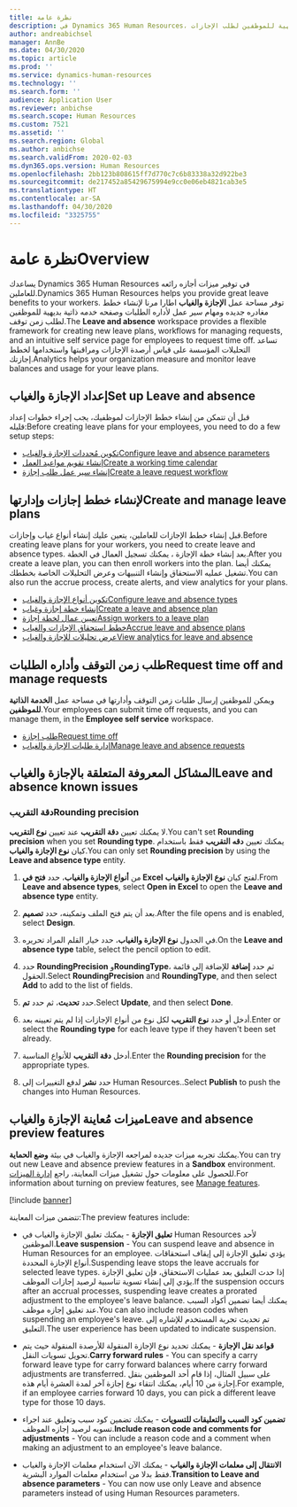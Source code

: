 ```yaml
---
title: نظرة عامة
description: في Dynamics 365 Human Resources، توفر مساحة عمل الإجازة والغياب اطار عمل مرنًا لإنشاء خطط إجازة جديدة وعمليات سير عمل لإدارة الطلبات وصفحة خدمه ذاتية بديهية للموظفين لطلب الإجازات.
author: andreabichsel
manager: AnnBe
ms.date: 04/30/2020
ms.topic: article
ms.prod: ''
ms.service: dynamics-human-resources
ms.technology: ''
ms.search.form: ''
audience: Application User
ms.reviewer: anbichse
ms.search.scope: Human Resources
ms.custom: 7521
ms.assetid: ''
ms.search.region: Global
ms.author: anbichse
ms.search.validFrom: 2020-02-03
ms.dyn365.ops.version: Human Resources
ms.openlocfilehash: 2bb123b808615ff7d770c7c6b83338a32d922be3
ms.sourcegitcommit: de217452a85429675994e9cc0e06eb4821cab3e5
ms.translationtype: HT
ms.contentlocale: ar-SA
ms.lasthandoff: 04/30/2020
ms.locfileid: "3325755"
---
```

# <a name="overview"></a><span data-ttu-id="27e4a-103">نظرة عامة</span><span class="sxs-lookup"><span data-stu-id="27e4a-103">Overview</span></span>

<span data-ttu-id="27e4a-104">يساعدك Dynamics 365 Human Resources في توفير ميزات أجازه رائعه للعاملين.</span><span class="sxs-lookup"><span data-stu-id="27e4a-104">Dynamics 365 Human Resources helps you provide great leave benefits to your workers.</span></span> <span data-ttu-id="27e4a-105">توفر مساحة عمل **الإجازة والغياب** اطارا مرنا لإنشاء خطط مغادره جديده ومهام سير عمل لأداره الطلبات وصفحه خدمه ذاتية بديهية للموظفين لطلب زمن توقف.</span><span class="sxs-lookup"><span data-stu-id="27e4a-105">The **Leave and absence** workspace provides a flexible framework for creating new leave plans, workflows for managing requests, and an intuitive self service page for employees to request time off.</span></span> <span data-ttu-id="27e4a-106">تساعد التحليلات المؤسسة على قياس أرصدة الإجازات ومراقبتها واستخدامها لخطط إجازتك.</span><span class="sxs-lookup"><span data-stu-id="27e4a-106">Analytics helps your organization measure and monitor leave balances and usage for your leave plans.</span></span>

## <a name="set-up-leave-and-absence"></a><span data-ttu-id="27e4a-107">إعداد الإجازة والغياب</span><span class="sxs-lookup"><span data-stu-id="27e4a-107">Set up Leave and absence</span></span>

<span data-ttu-id="27e4a-108">قبل أن تتمكن من إنشاء خطط الإجازات لموظفيك، يجب إجراء خطوات إعداد قليله:</span><span class="sxs-lookup"><span data-stu-id="27e4a-108">Before creating leave plans for your employees, you need to do a few setup steps:</span></span>

- [<span data-ttu-id="27e4a-109">تكوين مُحددات الإجازة والغياب</span><span class="sxs-lookup"><span data-stu-id="27e4a-109">Configure leave and absence parameters</span></span>](hr-leave-and-absence-parameters.md)
- [<span data-ttu-id="27e4a-110">إنشاء تقويم مواعيد العمل</span><span class="sxs-lookup"><span data-stu-id="27e4a-110">Create a working time calendar</span></span>](hr-leave-and-absence-working-time-calendar.md)
- [<span data-ttu-id="27e4a-111">إنشاء سير عمل طلب إجازة</span><span class="sxs-lookup"><span data-stu-id="27e4a-111">Create a leave request workflow</span></span>](hr-leave-and-absence-workflow.md)

## <a name="create-and-manage-leave-plans"></a><span data-ttu-id="27e4a-112">لإنشاء خطط إجازات وإدارتها</span><span class="sxs-lookup"><span data-stu-id="27e4a-112">Create and manage leave plans</span></span>

<span data-ttu-id="27e4a-113">قبل إنشاء خطط الإجازات للعاملين، يتعين عليك إنشاء أنواع غياب وإجازات.</span><span class="sxs-lookup"><span data-stu-id="27e4a-113">Before creating leave plans for your workers, you need to create leave and absence types.</span></span> <span data-ttu-id="27e4a-114">بعد إنشاء خطة الإجازة ، يمكنك تسجيل العمال في الخطة.</span><span class="sxs-lookup"><span data-stu-id="27e4a-114">After you create a leave plan, you can then enroll workers into the plan.</span></span> <span data-ttu-id="27e4a-115">يمكنك أيضا تشغيل عمليه الاستحقاق وإنشاء التنبيهات وعرض التحليلات الخاصة بخططك.</span><span class="sxs-lookup"><span data-stu-id="27e4a-115">You can also run the accrue process, create alerts, and view analytics for your plans.</span></span>

- [<span data-ttu-id="27e4a-116">تكوين أنواع الإجازة والغياب</span><span class="sxs-lookup"><span data-stu-id="27e4a-116">Configure leave and absence types</span></span>](hr-leave-and-absence-types.md)
- [<span data-ttu-id="27e4a-117">إنشاء خطة إجازة وغياب</span><span class="sxs-lookup"><span data-stu-id="27e4a-117">Create a leave and absence plan</span></span>](hr-leave-and-absence-plans.md)
- [<span data-ttu-id="27e4a-118">تعيين عمال لخطة إجازة</span><span class="sxs-lookup"><span data-stu-id="27e4a-118">Assign workers to a leave plan</span></span>](hr-leave-and-absence-enroll.md)
- [<span data-ttu-id="27e4a-119">خطط استحقاق الإجازات والغياب</span><span class="sxs-lookup"><span data-stu-id="27e4a-119">Accrue leave and absence plans</span></span>](hr-leave-and-absence-accrue.md)
- [<span data-ttu-id="27e4a-120">عرض تحليلات للإجازة والغياب</span><span class="sxs-lookup"><span data-stu-id="27e4a-120">View analytics for leave and absence</span></span>](hr-leave-and-absence-analytics.md)

## <a name="request-time-off-and-manage-requests"></a><span data-ttu-id="27e4a-121">طلب زمن التوقف وأداره الطلبات</span><span class="sxs-lookup"><span data-stu-id="27e4a-121">Request time off and manage requests</span></span>

<span data-ttu-id="27e4a-122">ويمكن للموظفين إرسال طلبات زمن التوقف وأدارتها في مساحة عمل **الخدمة الذاتية للموظفين**.</span><span class="sxs-lookup"><span data-stu-id="27e4a-122">Your employees can submit time off requests, and you can manage them, in the **Employee self service** workspace.</span></span>

- [<span data-ttu-id="27e4a-123">طلب إجازة</span><span class="sxs-lookup"><span data-stu-id="27e4a-123">Request time off</span></span>](hr-employee-self-service-request-time-off.md)
- [<span data-ttu-id="27e4a-124">إدارة طلبات الإجازة والغياب</span><span class="sxs-lookup"><span data-stu-id="27e4a-124">Manage leave and absence requests</span></span>](hr-employee-self-service-manage-requests.md)

## <a name="leave-and-absence-known-issues"></a><span data-ttu-id="27e4a-125">المشاكل المعروفة المتعلقة بالإجازة والغياب</span><span class="sxs-lookup"><span data-stu-id="27e4a-125">Leave and absence known issues</span></span>

### <a name="rounding-precision"></a><span data-ttu-id="27e4a-126">دقة التقريب</span><span class="sxs-lookup"><span data-stu-id="27e4a-126">Rounding precision</span></span>

<span data-ttu-id="27e4a-127">لا يمكنك تعيين **دقة التقريب** عند تعيين **نوع التقريب**.</span><span class="sxs-lookup"><span data-stu-id="27e4a-127">You can't set **Rounding precision** when you set **Rounding type**.</span></span> <span data-ttu-id="27e4a-128">يمكنك تعيين **دقه التقريب** فقط باستخدام كيان **نوع الإجازة والغياب**.</span><span class="sxs-lookup"><span data-stu-id="27e4a-128">You can only set **Rounding precision** by using the **Leave and absence type** entity.</span></span> 

1. <span data-ttu-id="27e4a-129">من **أنواع الإجازة والغياب**، حدد **فتح في Excel** لفتح كيان **نوع الإجازة والغياب**.</span><span class="sxs-lookup"><span data-stu-id="27e4a-129">From **Leave and absence types**, select **Open in Excel** to open the **Leave and absence type** entity.</span></span>

2. <span data-ttu-id="27e4a-130">بعد أن يتم فتح الملف وتمكينه، حدد **تصميم**.</span><span class="sxs-lookup"><span data-stu-id="27e4a-130">After the file opens and is enabled, select **Design**.</span></span>

3. <span data-ttu-id="27e4a-131">في الجدول **نوع الإجازة والغياب**، حدد خيار القلم المراد تحريره.</span><span class="sxs-lookup"><span data-stu-id="27e4a-131">On the **Leave and absence type** table, select the pencil option to edit.</span></span>

4. <span data-ttu-id="27e4a-132">حدد **RoundingPrecision** و**RoundingType**، ثم حدد **إضافة** للإضافة إلى قائمة الحقول.</span><span class="sxs-lookup"><span data-stu-id="27e4a-132">Select **RoundingPrecision** and **RoundingType**, and then select **Add** to add to the list of fields.</span></span>

5. <span data-ttu-id="27e4a-133">حدد **تحديث**، ثم حدد **تم**.</span><span class="sxs-lookup"><span data-stu-id="27e4a-133">Select **Update**, and then select **Done**.</span></span>

6. <span data-ttu-id="27e4a-134">أدخل أو حدد **نوع التقريب** لكل نوع من أنواع الإجازات إذا لم يتم تعيينه بعد.</span><span class="sxs-lookup"><span data-stu-id="27e4a-134">Enter or select the **Rounding type** for each leave type if they haven't been set already.</span></span> 

7. <span data-ttu-id="27e4a-135">أدخل **دقة التقريب** للأنواع المناسبة.</span><span class="sxs-lookup"><span data-stu-id="27e4a-135">Enter the **Rounding precision** for the appropriate types.</span></span>

8. <span data-ttu-id="27e4a-136">حدد **نشر** لدفع التغييرات إلى Human Resources..</span><span class="sxs-lookup"><span data-stu-id="27e4a-136">Select **Publish** to push the changes into Human Resources.</span></span>

## <a name="leave-and-absence-preview-features"></a><span data-ttu-id="27e4a-137">ميزات مُعاينة الإجازة والغياب</span><span class="sxs-lookup"><span data-stu-id="27e4a-137">Leave and absence preview features</span></span>

<span data-ttu-id="27e4a-138">يمكنك تجربه ميزات جديده لمراجعه الإجازة والغياب في بيئة **وضع الحماية**.</span><span class="sxs-lookup"><span data-stu-id="27e4a-138">You can try out new Leave and absence preview features in a **Sandbox** environment.</span></span> <span data-ttu-id="27e4a-139">للحصول على معلومات حول تشغيل ميزات المعاينة، راجع [إدارة الميزات](hr-admin-manage-features.md).</span><span class="sxs-lookup"><span data-stu-id="27e4a-139">For information about turning on preview features, see [Manage features](hr-admin-manage-features.md).</span></span> 

[!include [banner](includes/preview-feature.md)]

<span data-ttu-id="27e4a-140">تتضمن ميزات المعاينة:</span><span class="sxs-lookup"><span data-stu-id="27e4a-140">The preview features include:</span></span>

- <span data-ttu-id="27e4a-141">**تعليق الإجازة** - يمكنك تعليق الإجازة والغياب في Human Resources لأحد الموظفين.</span><span class="sxs-lookup"><span data-stu-id="27e4a-141">**Leave suspension** - You can suspend leave and absence in Human Resources for an employee.</span></span> <span data-ttu-id="27e4a-142">يؤدي تعليق الإجازة إلى إيقاف استحقاقات أنواع الإجازة المحددة.</span><span class="sxs-lookup"><span data-stu-id="27e4a-142">Suspending leave stops the leave accruals for selected leave types.</span></span> <span data-ttu-id="27e4a-143">إذا حدث التعليق بعد عمليات الاستحقاق، فإن تعليق الإجازة يؤدي إلى إنشاء تسوية تناسبية لرصيد إجازات الموظف.</span><span class="sxs-lookup"><span data-stu-id="27e4a-143">If the suspension occurs after an accrual processes, suspending leave creates a prorated adjustment to the employee's leave balance.</span></span> <span data-ttu-id="27e4a-144">يمكنك أيضا تضمين أكواد السبب عند تعليق إجازه موظف.</span><span class="sxs-lookup"><span data-stu-id="27e4a-144">You can also include reason codes when suspending an employee's leave.</span></span> <span data-ttu-id="27e4a-145">تم تحديث تجربة المستخدم للإشاره إلى التعليق.</span><span class="sxs-lookup"><span data-stu-id="27e4a-145">The user experience has been updated to indicate suspension.</span></span> 

- <span data-ttu-id="27e4a-146">**قواعد نقل الإجازة‬** - يمكنك تحديد نوع الإجازة المنقولة للأرصدة المنقولة حيث يتم تحويل تسويات النقل.</span><span class="sxs-lookup"><span data-stu-id="27e4a-146">**Carry forward rules** - You can specify a carry forward leave type for carry forward balances where carry forward adjustments are transferred.</span></span> <span data-ttu-id="27e4a-147">على سبيل المثال، إذا قام أحد الموظفين بنقل إجازة من 10 أيام، يمكنك انتقاء نوع إجازة آخر لمدة العشرة أيام هذه.</span><span class="sxs-lookup"><span data-stu-id="27e4a-147">For example, if an employee carries forward 10 days, you can pick a different leave type for those 10 days.</span></span> 

- <span data-ttu-id="27e4a-148">**تضمين كود السبب والتعليقات للتسويات** - يمكنك تضمين كود سبب وتعليق عند اجراء تسويه لرصيد إجازه الموظف.</span><span class="sxs-lookup"><span data-stu-id="27e4a-148">**Include reason code and comments for adjustments** - You can include a reason code and a comment when making an adjustment to an employee's leave balance.</span></span> 

- <span data-ttu-id="27e4a-149">**الانتقال إلى معلمات الإجازة والغياب** - يمكنك الآن استخدام معلمات الإجازة والغياب فقط بدلا من استخدام معلمات الموارد البشرية.</span><span class="sxs-lookup"><span data-stu-id="27e4a-149">**Transition to Leave and absence parameters** - You can now use only Leave and absence parameters instead of using Human Resources parameters.</span></span> 

